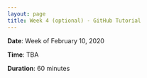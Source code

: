 ```yaml
---
layout: page
title: Week 4 (optional) - GitHub Tutorial
---
```


**Date**: Week of February 10, 2020

**Time**: TBA

**Duration**: 60 minutes


